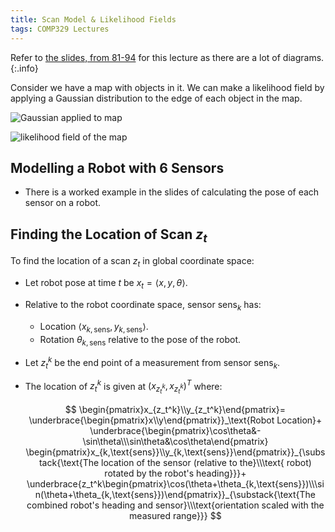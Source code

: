 ```yaml
---
title: Scan Model & Likelihood Fields 
tags: COMP329 Lectures
---
```


Refer to [the slides, from 81-94](https://canvas.liverpool.ac.uk/courses/59631/files/8251342/download?download_frd=1) for this lecture as there are a lot of diagrams.
{:.info}

Consider we have a map with objects in it. We can make a likelihood field by applying a Gaussian distribution to the edge of each object in the map.

![Gaussian applied to map]({{site.baseurl}}/assets/comp329/lectures/2022-10-20-1-1.png)

![likelihood field of the map]({{site.baseurl}}/assets/comp329/lectures/2022-10-20-1-2.png)

## Modelling a Robot with 6 Sensors
* There is a worked example in the slides of calculating the pose of each sensor on a robot.

## Finding the Location of Scan $z_t$
To find the location of a scan $z_t$ in global coordinate space:

* Let robot pose at time $t$ be $x_t=\langle x,y,\theta\rangle$.
* Relative to the robot coordinate space, sensor $\text{sens}_k$ has:
	* Location $\langle x_{k,\text{sens}}, y_{k,\text{sens}}\rangle$.
	* Rotation $\theta_{k,\text{sens}}$ relative to the pose of the robot.
* Let $z^k_t$ be the end point of a measurement from sensor $\text{sens}_k$.
* The location of $z_t^k$ is given at $(x_{z_t^k}, x_{z_t^k})^T$ where:

	$$
	\begin{pmatrix}x_{z_t^k}\\y_{z_t^k}\end{pmatrix}=
	\underbrace{\begin{pmatrix}x\\y\end{pmatrix}}_\text{Robot Location}+
	\underbrace{\begin{pmatrix}\cos\theta&-\sin\theta\\\sin\theta&\cos\theta\end{pmatrix}
	\begin{pmatrix}x_{k,\text{sens}}\\y_{k,\text{sens}}\end{pmatrix}}_{\substack{\text{The location of the sensor (relative to the}\\\text{ robot) rotated by the robot's heading}}}+
	\underbrace{z_t^k\begin{pmatrix}\cos(\theta+\theta_{k,\text{sens}})\\\sin(\theta+\theta_{k,\text{sens}})\end{pmatrix}}_{\substack{\text{The combined robot's heading and sensor}\\\text{orientation scaled with the measured range}}}
	$$